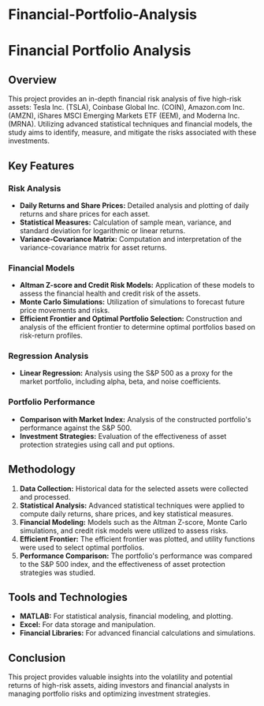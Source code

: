 # Financial-Portfolio-Analysis

# Financial Portfolio Analysis

## Overview
This project provides an in-depth financial risk analysis of five high-risk assets: Tesla Inc. (TSLA), Coinbase Global Inc. (COIN), Amazon.com Inc. (AMZN), iShares MSCI Emerging Markets ETF (EEM), and Moderna Inc. (MRNA). Utilizing advanced statistical techniques and financial models, the study aims to identify, measure, and mitigate the risks associated with these investments.

## Key Features

### Risk Analysis
- **Daily Returns and Share Prices:** Detailed analysis and plotting of daily returns and share prices for each asset.
- **Statistical Measures:** Calculation of sample mean, variance, and standard deviation for logarithmic or linear returns.
- **Variance-Covariance Matrix:** Computation and interpretation of the variance-covariance matrix for asset returns.

### Financial Models
- **Altman Z-score and Credit Risk Models:** Application of these models to assess the financial health and credit risk of the assets.
- **Monte Carlo Simulations:** Utilization of simulations to forecast future price movements and risks.
- **Efficient Frontier and Optimal Portfolio Selection:** Construction and analysis of the efficient frontier to determine optimal portfolios based on risk-return profiles.

### Regression Analysis
- **Linear Regression:** Analysis using the S&P 500 as a proxy for the market portfolio, including alpha, beta, and noise coefficients.

### Portfolio Performance
- **Comparison with Market Index:** Analysis of the constructed portfolio's performance against the S&P 500.
- **Investment Strategies:** Evaluation of the effectiveness of asset protection strategies using call and put options.

## Methodology
1. **Data Collection:** Historical data for the selected assets were collected and processed.
2. **Statistical Analysis:** Advanced statistical techniques were applied to compute daily returns, share prices, and key statistical measures.
3. **Financial Modeling:** Models such as the Altman Z-score, Monte Carlo simulations, and credit risk models were utilized to assess risks.
4. **Efficient Frontier:** The efficient frontier was plotted, and utility functions were used to select optimal portfolios.
5. **Performance Comparison:** The portfolio's performance was compared to the S&P 500 index, and the effectiveness of asset protection strategies was studied.

## Tools and Technologies
- **MATLAB:** For statistical analysis, financial modeling, and plotting.
- **Excel:** For data storage and manipulation.
- **Financial Libraries:** For advanced financial calculations and simulations.

## Conclusion
This project provides valuable insights into the volatility and potential returns of high-risk assets, aiding investors and financial analysts in managing portfolio risks and optimizing investment strategies.


